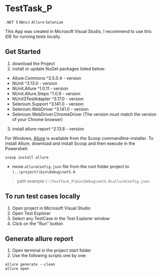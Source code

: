 # TestTask_P
`.NET 5` `NUnit` `Allure` `Selenium`

This App was created in Microsoft Visual Studio, I recommend to use this IDE for running tests locally.

## Get Started
1) download the Project
2) install or update NuGet packages listed below:
* Allure.Commons ^3.5.0.4 - version
* NUnit ^3.13.0 - version
* NUnit.Allure ^1.0.11 - version
* NUnit.Allure.Steps ^1.0.9 - version
* NUnit3TestAdapter ^3.17.0 - version
* Selenium.Support ^3.141.0 - version
* Selenium.WebDriver ^3.141.0 - version
* Selenium.WebDriver.ChromeDriver (The version must match the version of your Chrome browser)
3) install allure-report ^2.13.8 - version 

For Windows, [Allure](https://docs.qameta.io/allure/) is available from the Scoop commandline-installer.
To install Allure, download and install Scoop and then execute in the Powershell: 
```
scoop install allure

```
* move `allureConfig.json` file from the root folder project to `(..\project)\bin\Debug\net5.0`

> path example `C:\TestTask_P\bin\Debug\net5.0\allureConfig.json`

## To run test cases locally
 
1) Open project in Microsoft Visual Studio
2) Open Test Explorer
3) Select any TestCase in the Test Explorer window 
4) Click on the "Run" button
 
 
## Generate allure report
 
1) Open terminal in the project start folder 
2) Use the following scripts one by one:
```
allure generate --clean 
allure open
```
